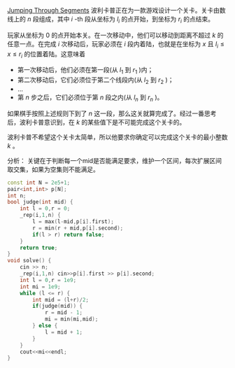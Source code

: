 [Jumping Through Segments](https://codeforces.com/problemset/problem/1907/D)
波利卡普正在为一款游戏设计一个关卡。关卡由数线上的 $n$ 段组成，其中 $i$ -th 段从坐标为 $l_i$ 的点开始，到坐标为 $r_i$ 的点结束。

玩家从坐标为 $0$ 的点开始本关。在一次移动中，他们可以移动到距离不超过 $k$ 的任意一点。在完成 $i$ 次移动后，玩家必须在 $i$ 段内着陆，也就是在坐标为 $x$ 且 $l_i \le x \le r_i$ 的位置着陆。这意味着

- 第一次移动后，他们必须在第一段(从 $l_1$ 到 $r_1$ )内；
- 第二次移动后，它们必须位于第二个线段内(从 $l_2$ 到 $r_2$ )；
- ...
- 第 $n$ 步之后，它们必须位于第 $n$ 段之内(从 $l_n$ 到 $r_n$ )。

如果棋手按照上述规则下到了 $n$ 这一段，那么这关就算完成了。经过一番思考后，波利卡普意识到，在 $k$ 的某些值下是不可能完成这个关卡的。

波利卡普不希望这个关卡太简单，所以他要求你确定可以完成这个关卡的最小整数 $k$ 。


分析：
关键在于判断每一个mid是否能满足要求，维护一个区间，每次扩展区间取交集，如果为空集则不能满足。

```cpp
const int N = 2e5+1;
pair<int,int> p[N];
int n;
bool judge(int mid) {
    int l = 0,r = 0;
    _rep(i,1,n) {
        l = max(l-mid,p[i].first);
        r = min(r + mid,p[i].second);
        if(l > r) return false;
    }
    return true;
}
void solve() {
    cin >> n;
    _rep(i,1,n) cin>>p[i].first >> p[i].second;
    int l = 0,r = 1e9;
    int mi = 1e9;
    while (l <= r) {
        int mid = (l+r)/2;
        if(judge(mid)) {
            r = mid - 1;
            mi = min(mi,mid);
        } else {
            l = mid + 1;
        }
    }
    cout<<mi<<endl;
}
